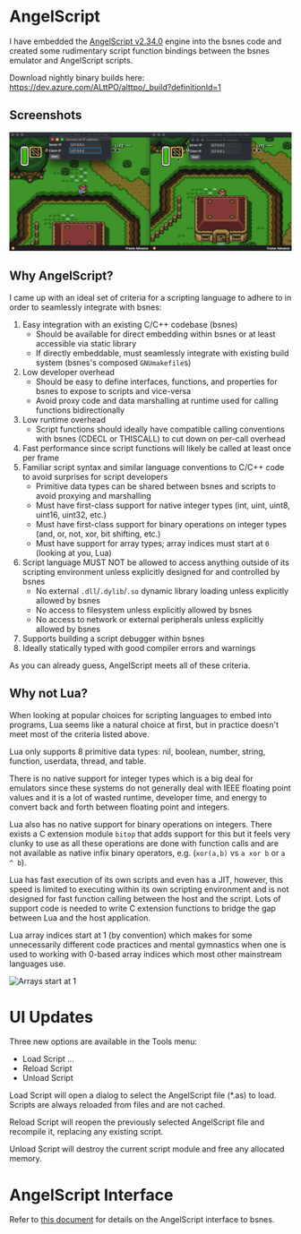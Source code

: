 AngelScript
===========
I have embedded the [AngelScript v2.34.0](https://www.angelcode.com/angelscript/) engine into the bsnes code and created
some rudimentary script function bindings between the bsnes emulator and AngelScript scripts.

Download nightly binary builds here:
https://dev.azure.com/ALttPO/alttpo/_build?definitionId=1

Screenshots
---

![screenshot](screenshots/alttp-multiplayer-01.png)

Why AngelScript?
----------------

I came up with an ideal set of criteria for a scripting language to adhere to in order to seamlessly integrate with
bsnes:

1. Easy integration with an existing C/C++ codebase (bsnes)
    * Should be available for direct embedding within bsnes or at least accessible via static library
    * If directly embeddable, must seamlessly integrate with existing build system (bsnes's composed `GNUmakefile`s)
2. Low developer overhead
    * Should be easy to define interfaces, functions, and properties for bsnes to expose to scripts and vice-versa
    * Avoid proxy code and data marshalling at runtime used for calling functions bidirectionally
3. Low runtime overhead
    * Script functions should ideally have compatible calling conventions with bsnes (CDECL or THISCALL) to cut down on
    per-call overhead
4. Fast performance since script functions will likely be called at least once per frame
5. Familiar script syntax and similar language conventions to C/C++ code to avoid surprises for script developers
    * Primitive data types can be shared between bsnes and scripts to avoid proxying and marshalling
    * Must have first-class support for native integer types (int, uint, uint8, uint16, uint32, etc.)
    * Must have first-class support for binary operations on integer types (and, or, not, xor, bit shifting, etc.)
    * Must have support for array types; array indices must start at `0` (looking at you, Lua)
6. Script language MUST NOT be allowed to access anything outside of its scripting environment unless explicitly
designed for and controlled by bsnes
    * No external `.dll`/`.dylib`/`.so` dynamic library loading unless explicitly allowed by bsnes
    * No access to filesystem unless explicitly allowed by bsnes
    * No access to network or external peripherals unless explicitly allowed by bsnes
7. Supports building a script debugger within bsnes
8. Ideally statically typed with good compiler errors and warnings

As you can already guess, AngelScript meets all of these criteria.

Why not Lua?
------------

When looking at popular choices for scripting languages to embed into programs, Lua seems like a natural choice at
first, but in practice doesn't meet most of the criteria listed above.

Lua only supports 8 primitive data types: nil, boolean, number, string, function, userdata, thread, and table.

There is no native support for integer types which is a big deal for emulators since these systems do not generally
deal with IEEE floating point values and it is a lot of wasted runtime, developer time, and energy to convert back and
forth between floating point and integers.

Lua also has no native support for binary operations on integers. There exists a C extension module `bitop` that adds
support for this but it feels very clunky to use as all these operations are done with function calls and are not
available as native infix binary operators, e.g. (`xor(a,b)` vs `a xor b` or `a ^ b`).

Lua has fast execution of its own scripts and even has a JIT, however, this speed is limited to executing within its own
scripting environment and is not designed for fast function calling between the host and the script. Lots of support
code is needed to write C extension functions to bridge the gap between Lua and the host application.

Lua array indices start at 1 (by convention) which makes for some unnecessarily different code practices and mental
gymnastics when one is used to working with 0-based array indices which most other mainstream languages use.

![Arrays start at 1](http://i.bittwiddlers.org/5kL.gif)

UI Updates
==========

Three new options are available in the Tools menu:
  * Load Script ...
  * Reload Script
  * Unload Script

Load Script will open a dialog to select the AngelScript file (*.as) to load. Scripts are always reloaded from files and
are not cached.

Reload Script will reopen the previously selected AngelScript file and recompile it, replacing any existing script.

Unload Script will destroy the current script module and free any allocated memory.

AngelScript Interface
=====================

Refer to [this document](angelscript.md) for details on the AngelScript interface to bsnes.
